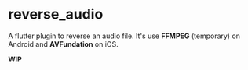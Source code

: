 # reverse_audio

A flutter plugin to reverse an audio file.
It's use **FFMPEG** (temporary) on Android and **AVFundation** on iOS.

**WIP**
